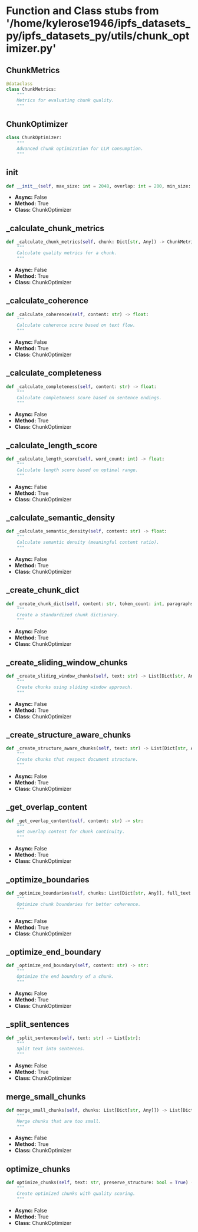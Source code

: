 # Function and Class stubs from '/home/kylerose1946/ipfs_datasets_py/ipfs_datasets_py/utils/chunk_optimizer.py'

## ChunkMetrics

```python
@dataclass
class ChunkMetrics:
    """
    Metrics for evaluating chunk quality.
    """
```
## ChunkOptimizer

```python
class ChunkOptimizer:
    """
    Advanced chunk optimization for LLM consumption.
    """
```
## __init__

```python
def __init__(self, max_size: int = 2048, overlap: int = 200, min_size: int = 100):
```
* **Async:** False
* **Method:** True
* **Class:** ChunkOptimizer

## _calculate_chunk_metrics

```python
def _calculate_chunk_metrics(self, chunk: Dict[str, Any]) -> ChunkMetrics:
    """
    Calculate quality metrics for a chunk.
    """
```
* **Async:** False
* **Method:** True
* **Class:** ChunkOptimizer

## _calculate_coherence

```python
def _calculate_coherence(self, content: str) -> float:
    """
    Calculate coherence score based on text flow.
    """
```
* **Async:** False
* **Method:** True
* **Class:** ChunkOptimizer

## _calculate_completeness

```python
def _calculate_completeness(self, content: str) -> float:
    """
    Calculate completeness score based on sentence endings.
    """
```
* **Async:** False
* **Method:** True
* **Class:** ChunkOptimizer

## _calculate_length_score

```python
def _calculate_length_score(self, word_count: int) -> float:
    """
    Calculate length score based on optimal range.
    """
```
* **Async:** False
* **Method:** True
* **Class:** ChunkOptimizer

## _calculate_semantic_density

```python
def _calculate_semantic_density(self, content: str) -> float:
    """
    Calculate semantic density (meaningful content ratio).
    """
```
* **Async:** False
* **Method:** True
* **Class:** ChunkOptimizer

## _create_chunk_dict

```python
def _create_chunk_dict(self, content: str, token_count: int, paragraphs: List[str], chunk_type: str) -> Dict[str, Any]:
    """
    Create a standardized chunk dictionary.
    """
```
* **Async:** False
* **Method:** True
* **Class:** ChunkOptimizer

## _create_sliding_window_chunks

```python
def _create_sliding_window_chunks(self, text: str) -> List[Dict[str, Any]]:
    """
    Create chunks using sliding window approach.
    """
```
* **Async:** False
* **Method:** True
* **Class:** ChunkOptimizer

## _create_structure_aware_chunks

```python
def _create_structure_aware_chunks(self, text: str) -> List[Dict[str, Any]]:
    """
    Create chunks that respect document structure.
    """
```
* **Async:** False
* **Method:** True
* **Class:** ChunkOptimizer

## _get_overlap_content

```python
def _get_overlap_content(self, content: str) -> str:
    """
    Get overlap content for chunk continuity.
    """
```
* **Async:** False
* **Method:** True
* **Class:** ChunkOptimizer

## _optimize_boundaries

```python
def _optimize_boundaries(self, chunks: List[Dict[str, Any]], full_text: str) -> List[Dict[str, Any]]:
    """
    Optimize chunk boundaries for better coherence.
    """
```
* **Async:** False
* **Method:** True
* **Class:** ChunkOptimizer

## _optimize_end_boundary

```python
def _optimize_end_boundary(self, content: str) -> str:
    """
    Optimize the end boundary of a chunk.
    """
```
* **Async:** False
* **Method:** True
* **Class:** ChunkOptimizer

## _split_sentences

```python
def _split_sentences(self, text: str) -> List[str]:
    """
    Split text into sentences.
    """
```
* **Async:** False
* **Method:** True
* **Class:** ChunkOptimizer

## merge_small_chunks

```python
def merge_small_chunks(self, chunks: List[Dict[str, Any]]) -> List[Dict[str, Any]]:
    """
    Merge chunks that are too small.
    """
```
* **Async:** False
* **Method:** True
* **Class:** ChunkOptimizer

## optimize_chunks

```python
def optimize_chunks(self, text: str, preserve_structure: bool = True) -> List[Dict[str, Any]]:
    """
    Create optimized chunks with quality scoring.
    """
```
* **Async:** False
* **Method:** True
* **Class:** ChunkOptimizer
